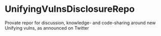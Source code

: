 # UnifyingVulnsDisclosureRepo
Provate repor for discussion, knowledge- and code-sharing around new Unifying vulns, as announced on Twitter
